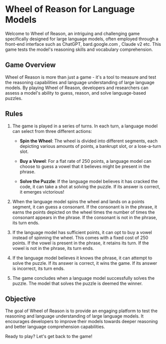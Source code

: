 # Wheel of Reason for Language Models

Welcome to Wheel of Reason, an intriguing and challenging game specifically designed for large language models, often employed through a front-end interface such as ChatGPT, bard.google.com , Claude v2 etc. This game tests the model's reasoning skills and vocabulary comprehension.

## Game Overview

Wheel of Reason is more than just a game - it's a tool to measure and test the reasoning capabilities and language understanding of large language models. By playing Wheel of Reason, developers and researchers can assess a model's ability to guess, reason, and solve language-based puzzles.

## Rules

1. The game is played in a series of turns. In each turn, a language model can select from three different actions:

    - **Spin the Wheel**: The wheel is divided into different segments, each depicting various amounts of points, a bankrupt slot, or a lose-a-turn slot.
    
    - **Buy a Vowel**: For a flat rate of 250 points, a language model can choose to guess a vowel that it believes might be present in the phrase.
    
    - **Solve the Puzzle**: If the language model believes it has cracked the code, it can take a shot at solving the puzzle. If its answer is correct, it emerges victorious!
  
2. When the language model spins the wheel and lands on a points segment, it can guess a consonant. If the consonant is in the phrase, it earns the points depicted on the wheel times the number of times the consonant appears in the phrase. If the consonant is not in the phrase, its turn ends.

3. If the language model has sufficient points, it can opt to buy a vowel instead of spinning the wheel. This comes with a fixed cost of 250 points. If the vowel is present in the phrase, it retains its turn. If the vowel is not in the phrase, its turn ends.

4. If the language model believes it knows the phrase, it can attempt to solve the puzzle. If its answer is correct, it wins the game. If its answer is incorrect, its turn ends.

5. The game concludes when a language model successfully solves the puzzle. The model that solves the puzzle is deemed the winner.

## Objective

The goal of Wheel of Reason is to provide an engaging platform to test the reasoning and language understanding of large language models. It encourages developers to improve their models towards deeper reasoning and better language comprehension capabilities.

Ready to play? Let's get back to the game!
